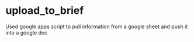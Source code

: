 # upload_to_brief
Used google apps script to pull information from a google sheet and push it into a google doc
